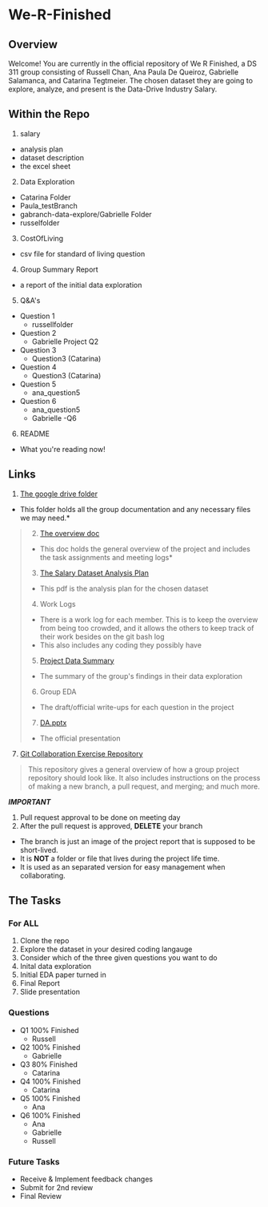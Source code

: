 # We-R-Finished
## Overview
Welcome! You are currently in the official repository of We R Finished, a DS 311 group consisting of Russell Chan, Ana Paula De Queiroz, Gabrielle Salamanca, and Catarina Tegtmeier. The chosen dataset they are going to explore, analyze, and present is the Data-Drive Industry Salary. 

## Within the Repo
1. salary
  - analysis plan
  - dataset description
  - the excel sheet 
2. Data Exploration
  - Catarina Folder
  - Paula_testBranch
  - gabranch-data-explore/Gabrielle Folder
  - russelfolder
3. CostOfLiving
  - csv file for standard of living question
4. Group Summary Report
  - a report of the initial data exploration
5. Q&A's
  - Question 1
    - russellfolder
  - Question 2
    - Gabrielle Project Q2
  - Question 3
    - Question3 (Catarina)
  - Question 4
    - Question3 (Catarina)
  - Question 5
    - ana_question5
  - Question 6
    - ana_question5
    - Gabrielle -Q6 
6. README
  - What you're reading now!

## Links
1. [The google drive folder](https://drive.google.com/drive/folders/1M1jYp0MiyeWCBQHbs2pfAfvCYkD61lKU?usp=sharing)
- This folder holds all the group documentation and any necessary files we may need.*
> 2. [The overview doc](https://docs.google.com/document/d/1cgqEG4ZgZ36DACn_ysUwfLzuczyHDhThd7bskDm7z7E/edit?usp=sharing)
>   - This doc holds the general overview of the project and includes the task assignments and meeting logs*
> 3. [The Salary Dataset Analysis Plan](https://drive.google.com/file/d/1aWo1OW4jSkv4NkUQj6zRNrlxvscYXNDf/view?usp=sharing)
>   - This pdf is the analysis plan for the chosen dataset
> 4. Work Logs
>   - There is a work log for each member. This is to keep the overview from being too crowded, and it allows the others to keep track of their work besides on the git bash log
>   - This also includes any coding they possibly have
> 5. [Project Data Summary](https://docs.google.com/document/d/1vna-GMBn4NaDKrJd44n8afmORMDqZ7tGsFa45WtSnyk/edit?usp=sharing)
>   - The summary of the group's findings in their data exploration
> 6. Group EDA
>   - The draft/official write-ups for each question in the project
> 7. [DA.pptx](https://docs.google.com/presentation/d/1P0l1ntCTpz9rtfh_3ZaghSBFx10eNRhM/edit?usp=sharing&ouid=116829852975256317058&rtpof=true&sd=true)
>   - The official presentation 
7. [Git Collaboration Exercise Repository](https://github.com/San-Francisco-State-University-DS/Git-Collaboration-Exercise)
> This repository gives a general overview of how a group project repository should look like. It also includes instructions on the process of making a new branch, a pull request, and merging; and much more.

***IMPORTANT***
1. Pull request approval to be done on meeting day
2. After the pull request is approved, **DELETE** your branch
 - The branch is just an image of the project report that is supposed to be short-lived.
 - It is **NOT** a folder or file that lives during the project life time.
 - It is used as an separated version for easy management when collaborating.
 
## The Tasks
### For ALL
1. Clone the repo
2. Explore the dataset in your desired coding langauge
3. Consider which of the three given questions you want to do
4. Inital data exploration 
5. Initial EDA paper turned in
6. Final Report
7. Slide presentation

### Questions
- Q1 100% Finished
  - Russell   
- Q2 100% Finished
  - Gabrielle  
- Q3 80% Finished
  - Catarina   
- Q4 100% Finished
  - Catarina  
- Q5 100% Finished
  - Ana   
- Q6 100% Finished
  - Ana
  - Gabrielle
  - Russell   
### Future Tasks
- Receive & Implement feedback changes
- Submit for 2nd review
- Final Review
